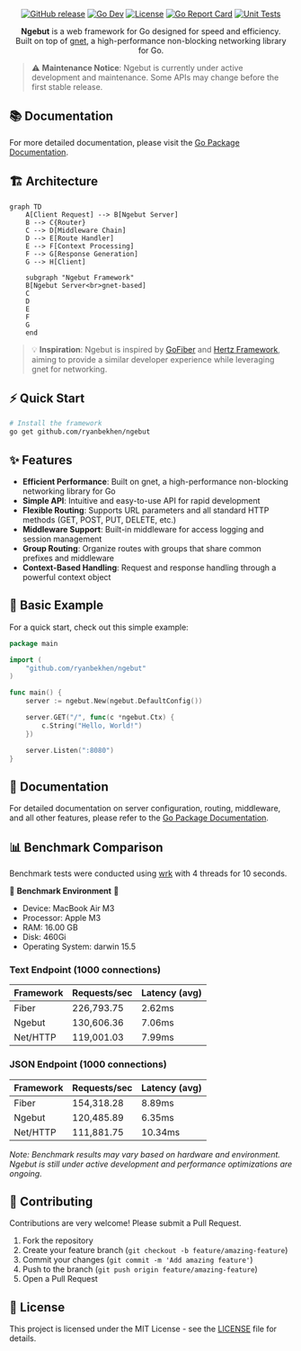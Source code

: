 <p align="center">
  <a href="https://github.com/ryanbekhen/ngebut/releases"><img src="https://img.shields.io/github/release/ryanbekhen/ngebut.svg?style=flat-square" alt="GitHub release"></a>
  <a href="https://pkg.go.dev/github.com/ryanbekhen/ngebut"><img src="https://img.shields.io/badge/go.dev-reference-007d9c?logo=go&logoColor=white&style=flat-square" alt="Go Dev"></a>
  <a href="https://github.com/ryanbekhen/ngebut/blob/master/LICENSE"><img src="https://img.shields.io/github/license/ryanbekhen/ngebut?style=flat-square" alt="License"></a>
  <a href="https://goreportcard.com/report/github.com/ryanbekhen/ngebut"><img src="https://goreportcard.com/badge/github.com/ryanbekhen/ngebut?style=flat-square" alt="Go Report Card"></a>
  <a href="https://github.com/ryanbekhen/ngebut/actions/workflows/unit-tests.yml"><img src="https://github.com/ryanbekhen/ngebut/actions/workflows/unit-tests.yml/badge.svg" alt="Unit Tests"></a>
</p>

<p align="center">
  <b>Ngebut</b> is a web framework for Go designed for speed and efficiency.
  <br>
  Built on top of <a href="https://github.com/panjf2000/gnet">gnet</a>, a high-performance non-blocking networking library for Go.
</p>

> ⚠️ **Maintenance Notice**: Ngebut is currently under active development and maintenance. Some APIs may change before the first stable release.

## 📚 Documentation

For more detailed documentation, please visit the [Go Package Documentation](https://pkg.go.dev/github.com/ryanbekhen/ngebut).

## 🏗️ Architecture

```mermaid
graph TD
    A[Client Request] --> B[Ngebut Server]
    B --> C{Router}
    C --> D[Middleware Chain]
    D --> E[Route Handler]
    E --> F[Context Processing]
    F --> G[Response Generation]
    G --> H[Client]

    subgraph "Ngebut Framework"
    B[Ngebut Server<br>gnet-based]
    C
    D
    E
    F
    G
    end
```

> 💡 **Inspiration**: Ngebut is inspired by [GoFiber](https://github.com/gofiber/fiber) and [Hertz Framework](https://github.com/cloudwego/hertz), aiming to provide a similar developer experience while leveraging gnet for networking.

## ⚡️ Quick Start

```bash
# Install the framework
go get github.com/ryanbekhen/ngebut
```

## ✨ Features

- **Efficient Performance**: Built on gnet, a high-performance non-blocking networking library for Go
- **Simple API**: Intuitive and easy-to-use API for rapid development
- **Flexible Routing**: Supports URL parameters and all standard HTTP methods (GET, POST, PUT, DELETE, etc.)
- **Middleware Support**: Built-in middleware for access logging and session management
- **Group Routing**: Organize routes with groups that share common prefixes and middleware
- **Context-Based Handling**: Request and response handling through a powerful context object

## 🚀 Basic Example

For a quick start, check out this simple example:

```go
package main

import (
	"github.com/ryanbekhen/ngebut"
)

func main() {
	server := ngebut.New(ngebut.DefaultConfig())

	server.GET("/", func(c *ngebut.Ctx) {
		c.String("Hello, World!")
	})

	server.Listen(":8080")
}
```

## 📖 Documentation

For detailed documentation on server configuration, routing, middleware, and all other features, please refer to the [Go Package Documentation](https://pkg.go.dev/github.com/ryanbekhen/ngebut).

## 📊 Benchmark Comparison

Benchmark tests were conducted using [wrk](https://github.com/wg/wrk) with 4 threads for 10 seconds.

🌟 **Benchmark Environment** 🌟
- Device: MacBook Air M3
- Processor: Apple M3
- RAM: 16.00 GB
- Disk: 460Gi
- Operating System: darwin 15.5

### Text Endpoint (1000 connections)
| Framework | Requests/sec | Latency (avg) |
|-----------|--------------|---------------|
| Fiber     | 226,793.75   | 2.62ms        |
| Ngebut    | 130,606.36   | 7.06ms        |
| Net/HTTP  | 119,001.03   | 7.99ms        |

### JSON Endpoint (1000 connections)
| Framework | Requests/sec | Latency (avg) |
|-----------|--------------|---------------|
| Fiber     | 154,318.28   | 8.89ms        |
| Ngebut    | 120,485.89   | 6.35ms        |
| Net/HTTP  | 111,881.75   | 10.34ms       |

*Note: Benchmark results may vary based on hardware and environment. Ngebut is still under active development and performance optimizations are ongoing.*

## 🤝 Contributing

Contributions are very welcome! Please submit a Pull Request.

1. Fork the repository
2. Create your feature branch (`git checkout -b feature/amazing-feature`)
3. Commit your changes (`git commit -m 'Add amazing feature'`)
4. Push to the branch (`git push origin feature/amazing-feature`)
5. Open a Pull Request

## 📜 License

This project is licensed under the MIT License - see the [LICENSE](LICENSE) file for details.
